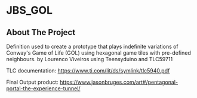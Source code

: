 # JBS_GOL

<!-- ABOUT THE PROJECT -->
## About The Project

Definition used to create a prototype that plays indefinite variations of Conway's Game of Life (GOL) using hexagonal game tiles with pre-defined neighbours.
by Lourenco Viveiros using Teensyduino and TLC59711 

TLC documentation:
https://www.ti.com/lit/ds/symlink/tlc5940.pdf

Final Output product:
https://www.jasonbruges.com/art#/pentagonal-portal-the-experience-tunnel/




